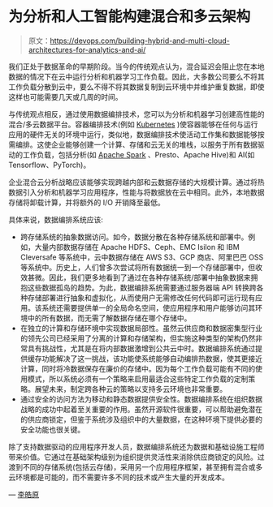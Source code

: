 # 为分析和人工智能构建混合和多云架构

> 原文：<https://devops.com/building-hybrid-and-multi-cloud-architectures-for-analytics-and-ai/>

我们正处于数据革命的早期阶段。当今的传统观点认为，混合延迟会阻止您在本地数据的情况下在云中运行分析和机器学习工作负载。因此，大多数公司要么不将其工作负载分散到云中，要么不得不将其数据复制到云环境中并维护重复数据，即使这样也可能需要几天或几周的时间。

与传统观点相反，通过使用数据编排技术，您可以为分析和机器学习创建高性能的混合/多云数据平台。容器编排技术(例如 [Kubernetes](https://devops.com/kubernetes-adoption-are-you-game-for-it/) )使容器能够在任何与运行应用的硬件无关的环境中运行，类似地，数据编排技术使活动工作集和数据能够按需编排。这使企业能够创建一个计算、存储和云无关的堆栈，以服务于所有数据驱动的工作负载，包括分析(如 [Apache Spark](https://spark.apache.org/) 、Presto、Apache Hive)和 AI(如 Tensorflow、PyTorch)。

企业混合云分析战略应该能够实现跨越内部和云数据存储的大规模计算。通过将热数据引入分析和机器学习应用程序，性能与将数据放在云中相同。此外，本地数据存储将卸载计算，并将额外的 I/O 开销降至最低。

具体来说，数据编排系统应该:

*   跨存储系统的抽象数据访问。如今，数据分散在各种存储系统和部署中。例如，大量内部数据存储在 Apache HDFS、Ceph、EMC Isilon 和 IBM Cleversafe 等系统中，云中数据存储在 AWS S3、GCP 商店、阿里巴巴 OSS 等系统中。历史上，人们曾多次尝试将所有数据统一到一个存储部署中，但收效甚微。因此，我们更多地看到了通过在各种存储系统/部署中抽象数据来拥抱这些数据孤岛的趋势。为此，数据编排系统需要通过服务器端 API 转换跨各种存储部署进行抽象和虚拟化，从而使用户无需修改任何代码即可运行现有应用。该系统还需要提供单一的全局命名空间，使应用程序和用户能够访问其环境中的所有数据，而无需了解数据存储在哪个存储中。
*   在独立的计算和存储环境中实现数据局部性。虽然云供应商和数据密集型行业的领先公司已经采用了分离的计算和存储架构，但实施这种类型的架构仍然非常具有挑战性，尤其是在将内部数据激增到公共云中时。数据编排系统通过提供缓存功能解决了这一挑战，该功能使系统能够自动编排热数据，使其更接近计算，同时将冷数据保存在廉价的存储中。因为每个工作负载可能有不同的使用模式，所以系统必须有一个策略来启用最适合这些特定工作负载的定制策略。展望未来，制定跨各种云的策略以支持多云环境也非常重要。
*   通过安全的访问方法为移动和静态数据提供安全性。数据编排系统在组织数据战略的成功中起着至关重要的作用。虽然开源软件很重要，可以帮助避免潜在的供应商锁定，但鉴于系统涉及组织中的大量数据，在这种环境下提供必要的安全功能也很关键。

除了支持数据驱动的应用程序开发人员，数据编排系统还为数据和基础设施工程师带来价值。它通过在基础架构级别为组织提供灵活性来消除供应商锁定的风险。过渡到不同的存储系统(包括云存储)，采用另一个应用程序框架，甚至拥有混合或多云环境都是可能的，而不需要许多不同的技术或产生大量的开发成本。

— [李皓原](https://devops.com/author/haoyuan-li/)